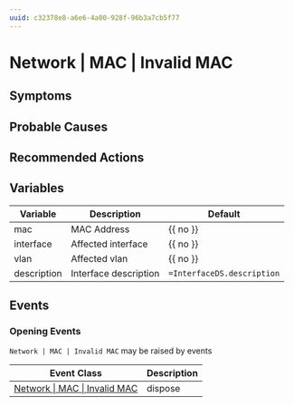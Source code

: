 ```yaml
---
uuid: c32378e8-a6e6-4a00-928f-96b3a7cb5f77
---
```

# Network | MAC | Invalid MAC

## Symptoms

## Probable Causes

## Recommended Actions

## Variables

Variable | Description | Default
--- | --- | ---
mac | MAC Address | {{ no }}
interface | Affected interface | {{ no }}
vlan | Affected vlan | {{ no }}
description | Interface description | `=InterfaceDS.description`

## Events

### Opening Events
`Network | MAC | Invalid MAC` may be raised by events

Event Class | Description
--- | ---
[Network \| MAC \| Invalid MAC](../../../event-classes/network/mac/invalid-mac.md) | dispose
